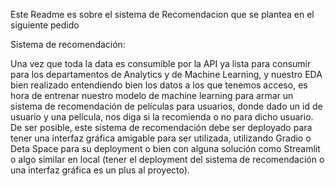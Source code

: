 Este Readme es sobre el sistema de Recomendacion que se plantea en el siguiente pedido 

Sistema de recomendación:

Una vez que toda la data es consumible por la API ya lista para consumir para los departamentos de Analytics y de Machine Learning, 
y nuestro EDA bien realizado entendiendo bien los datos a los que tenemos acceso, es hora de entrenar nuestro modelo de machine learning
para armar un sistema de recomendación de películas para usuarios, donde dado un id de usuario y una película, nos diga si la recomienda o no
para dicho usuario. De ser posible, este sistema de recomendación debe ser deployado para tener una interfaz gráfica amigable para ser utilizada,
utilizando Gradio o Deta Space para su deployment o bien con alguna solución como Streamlit o algo similar en local (tener el deployment del sistema de recomendación 
o una interfaz gráfica es un plus al proyecto).
